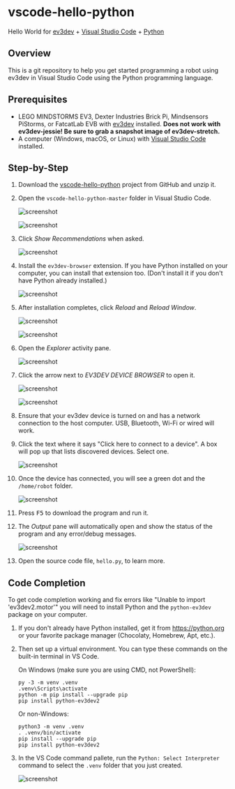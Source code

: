 # vscode-hello-python
Hello World for [ev3dev] + [Visual Studio Code][code] + [Python]


## Overview
This is a git repository to help you get started programming a robot using
ev3dev in Visual Studio Code using the Python programming language.


## Prerequisites
* LEGO MINDSTORMS EV3, Dexter Industries Brick Pi, Mindsensors PiStorms, or
  FatcatLab EVB with [ev3dev] installed. **Does not work with ev3dev-jessie!
  Be sure to grab a snapshot image of ev3dev-stretch.**
* A computer (Windows, macOS, or Linux) with [Visual Studio Code][code]
  installed.


## Step-by-Step
1.  Download the [vscode-hello-python][zip] project from GitHub and unzip it.

    [zip]: https://github.com/ev3dev/vscode-hello-python/archive/master.zip

2.  Open the `vscode-hello-python-master` folder in Visual Studio Code.

    ![screenshot](.README/vscode-open-folder.png)

    ![screenshot](.README/vscode-open-folder-dialog.png)

6.  Click *Show Recommendations* when asked.

    ![screenshot](.README/vscode-show-recommendations.png)

7.  Install the `ev3dev-browser` extension. If you have Python installed on your
    computer, you can install that extension too. (Don't install it if you don't
    have Python already installed.)

    ![screenshot](.README/vscode-extensions-recommended.png)

8.  After installation completes, click *Reload* and *Reload Window*.

    ![screenshot](.README/vscode-ev3dev-browser-reload.png)

    ![screenshot](.README/vscode-reload-window.png)

9. Open the *Explorer* activity pane.

    ![screenshot](.README/vscode-explorer-icon.png)

10. Click the arrow next to *EV3DEV DEVICE BROWSER* to open it.

    ![screenshot](.README/vscode-ev3dev-browser-collapsed.png)

    ![screenshot](.README/vscode-ev3dev-browser-expanded.png)

11. Ensure that your ev3dev device is turned on and has a network connection to
    the host computer. USB, Bluetooth, Wi-Fi or wired will work.

12. Click the text where it says "Click here to connect to a device".
    A box will pop up that lists discovered devices. Select one.

    ![screenshot](.README/vscode-searching-for-devices.png)

13. Once the device has connected, you will see a green dot and the
    `/home/robot` folder.

    ![screenshot](.README/vscode-home-robot.png)

14. Press <kbd>F5</kbd> to download the program and run it.

15. The *Output* pane will automatically open and show the status of the
    program and any error/debug messages.

    ![screenshot](.README/vscode-output.png)

18. Open the source code file, `hello.py`, to learn more.


## Code Completion

To get code completion working and fix errors like "Unable to import 'ev3dev2.motor'"
you will need to install Python and the `python-ev3dev` package on your computer.

1.  If you don't already have Python installed, get it from https://python.org
    or your favorite package manager (Chocolaty, Homebrew, Apt, etc.).

2.  Then set up a virtual environment. You can type these commands on the
    built-in terminal in VS Code.

    On Windows (make sure you are using CMD, not PowerShell):

        py -3 -m venv .venv
        .venv\Scripts\activate
        python -m pip install --upgrade pip
        pip install python-ev3dev2

    Or non-Windows:

        python3 -m venv .venv
        . .venv/bin/activate
        pip install --upgrade pip
        pip install python-ev3dev2

3.  In the VS Code command pallete, run the `Python: Select Interpreter` command
    to select the `.venv` folder that you just created.

    ![screenshot](.README/vscode-python-select-interpreter.png)


[ev3dev]: http://www.ev3dev.org
[code]: https://code.visualstudio.com/
[python]: https://www.python.org/
[git]: https://git-scm.com/
[github]: https://desktop.github.com/
